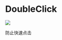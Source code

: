 # DoubleClick

[![](https://jitpack.io/v/Buxiaohui/DoubleClick.svg)](https://jitpack.io/#Buxiaohui/DoubleClick)

防止快速点击
